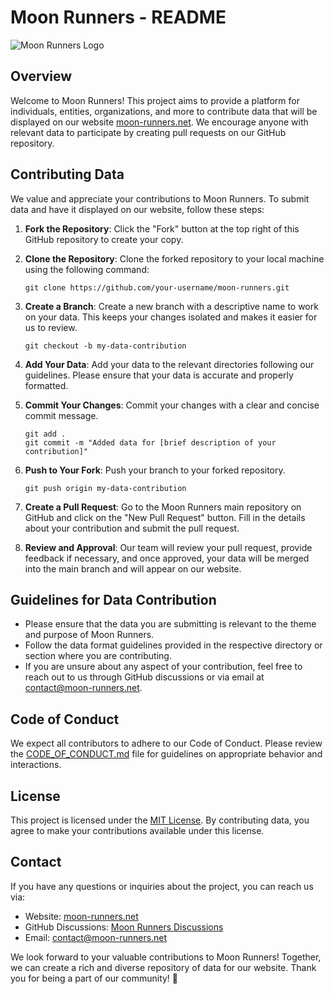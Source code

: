 # Moon Runners - README

![Moon Runners Logo](https://example.com/moon-runners-logo.png)

## Overview

Welcome to Moon Runners! This project aims to provide a platform for individuals, entities, organizations, and more to contribute data that will be displayed on our website [moon-runners.net](https://moon-runners.net). We encourage anyone with relevant data to participate by creating pull requests on our GitHub repository.

## Contributing Data

We value and appreciate your contributions to Moon Runners. To submit data and have it displayed on our website, follow these steps:

1. **Fork the Repository**: Click the "Fork" button at the top right of this GitHub repository to create your copy.

2. **Clone the Repository**: Clone the forked repository to your local machine using the following command:

   ```
   git clone https://github.com/your-username/moon-runners.git
   ```

3. **Create a Branch**: Create a new branch with a descriptive name to work on your data. This keeps your changes isolated and makes it easier for us to review.

   ```
   git checkout -b my-data-contribution
   ```

4. **Add Your Data**: Add your data to the relevant directories following our guidelines. Please ensure that your data is accurate and properly formatted.

5. **Commit Your Changes**: Commit your changes with a clear and concise commit message.

   ```
   git add .
   git commit -m "Added data for [brief description of your contribution]"
   ```

6. **Push to Your Fork**: Push your branch to your forked repository.

   ```
   git push origin my-data-contribution
   ```

7. **Create a Pull Request**: Go to the Moon Runners main repository on GitHub and click on the "New Pull Request" button. Fill in the details about your contribution and submit the pull request.

8. **Review and Approval**: Our team will review your pull request, provide feedback if necessary, and once approved, your data will be merged into the main branch and will appear on our website.

## Guidelines for Data Contribution

- Please ensure that the data you are submitting is relevant to the theme and purpose of Moon Runners.
- Follow the data format guidelines provided in the respective directory or section where you are contributing.
- If you are unsure about any aspect of your contribution, feel free to reach out to us through GitHub discussions or via email at [contact@moon-runners.net](mailto:contact@moon-runners.net).

## Code of Conduct

We expect all contributors to adhere to our Code of Conduct. Please review the [CODE_OF_CONDUCT.md](https://github.com/moon-runners/.github/blob/main/CODE_OF_CONDUCT.md) file for guidelines on appropriate behavior and interactions.

## License

This project is licensed under the [MIT License](https://github.com/moon-runners/moon-runners/blob/main/LICENSE). By contributing data, you agree to make your contributions available under this license.

## Contact

If you have any questions or inquiries about the project, you can reach us via:

- Website: [moon-runners.net](https://moon-runners.net)
- GitHub Discussions: [Moon Runners Discussions](https://github.com/moon-runners/moon-runners/discussions)
- Email: [contact@moon-runners.net](mailto:contact@moon-runners.net)

We look forward to your valuable contributions to Moon Runners! Together, we can create a rich and diverse repository of data for our website. Thank you for being a part of our community! 🚀
 
